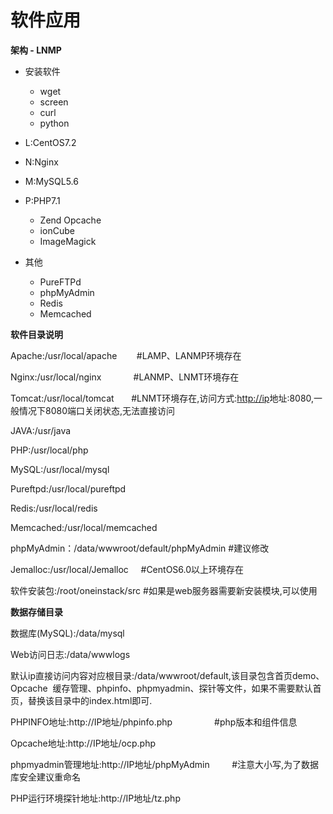 # 软件应用

**架构 - LNMP**

* 安装软件

  * wget
  * screen
  * curl
  * python

* L:CentOS7.2

* N:Nginx
* M:MySQL5.6
* P:PHP7.1

  * Zend Opcache
  * ionCube
  * ImageMagick

* 其他

  * PureFTPd
  * phpMyAdmin
  * Redis
  * Memcached


**软件目录说明**

Apache:/usr/local/apache        \#LAMP、LANMP环境存在

Nginx:/usr/local/nginx              \#LANMP、LNMT环境存在

Tomcat:/usr/local/tomcat        \#LNMT环境存在,访问方式:[http://ip](http://ip/)地址:8080,一般情况下8080端口关闭状态,无法直接访问

JAVA:/usr/java

PHP:/usr/local/php

MySQL:/usr/local/mysql

Pureftpd:/usr/local/pureftpd

Redis:/usr/local/redis

Memcached:/usr/local/memcached

phpMyAdmin：/data/wwwroot/default/phpMyAdmin \#建议修改

Jemalloc:/usr/local/Jemalloc     \#CentOS6.0以上环境存在

软件安装包:/root/oneinstack/src \#如果是web服务器需要新安装模块,可以使用

**数据存储目录**

数据库\(MySQL\):/data/mysql

Web访问日志:/data/wwwlogs

默认ip直接访问内容对应根目录:/data/wwwroot/default,该目录包含首页demo、Opcache  缓存管理、phpinfo、phpmyadmin、探针等文件，如果不需要默认首页，替换该目录中的index.html即可.

PHPINFO地址:http://IP地址/phpinfo.php                        \#php版本和组件信息

Opcache地址:http://IP地址/ocp.php              

phpmyadmin管理地址:http://IP地址/phpMyAdmin         \#注意大小写,为了数据库安全建议重命名

PHP运行环境探针地址:http://IP地址/tz.php

